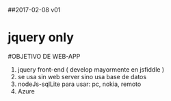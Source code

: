 ##2017-02-08  v01
# jquery only

#OBJETIVO DE WEB-APP
1. jquery front-end ( develop mayormente en jsfiddle )
2. se usa sin web server sino usa base de datos
3. nodeJs-sqlLite para usar: pc, nokia, remoto
4. Azure